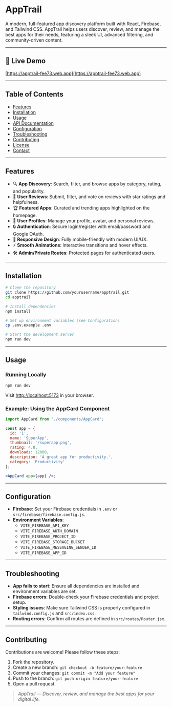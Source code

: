 # AppTrail

A modern, full-featured app discovery platform built with React, Firebase, and Tailwind CSS. AppTrail helps users discover, review, and manage the best apps for their needs, featuring a sleek UI, advanced filtering, and community-driven content.

---

## 🚀 Live Demo

[https://apptrail-fee73.web.app](https://apptrail-fee73.web.app)

---

## Table of Contents

- [Features](#features)
- [Installation](#installation)
- [Usage](#usage)
- [API Documentation](#api-documentation)
- [Configuration](#configuration)
- [Troubleshooting](#troubleshooting)
- [Contributing](#contributing)
- [License](#license)
- [Contact](#contact)

---

## Features

- 🔍 **App Discovery**: Search, filter, and browse apps by category, rating, and popularity.
- 🌟 **User Reviews**: Submit, filter, and vote on reviews with star ratings and helpfulness.
- 🏆 **Featured Apps**: Curated and trending apps highlighted on the homepage.
- 👤 **User Profiles**: Manage your profile, avatar, and personal reviews.
- 🔒 **Authentication**: Secure login/register with email/password and Google OAuth.
- 📱 **Responsive Design**: Fully mobile-friendly with modern UI/UX.
- ⚡ **Smooth Animations**: Interactive transitions and hover effects.
- 🛠️ **Admin/Private Routes**: Protected pages for authenticated users.

---

## Installation

```bash
# Clone the repository
git clone https://github.com/yourusername/apptrail.git
cd apptrail

# Install dependencies
npm install

# Set up environment variables (see Configuration)
cp .env.example .env

# Start the development server
npm run dev
```

---

## Usage

### Running Locally

```bash
npm run dev
```

Visit [http://localhost:5173](http://localhost:5173) in your browser.

### Example: Using the AppCard Component

```jsx
import AppCard from './components/AppCard';

const app = {
  id: '1',
  name: 'SuperApp',
  thumbnail: '/superapp.png',
  rating: 4.8,
  downloads: 12000,
  description: 'A great app for productivity.',
  category: 'Productivity'
};

<AppCard app={app} />;
```

---

## Configuration

- **Firebase**: Set your Firebase credentials in `.env` or `src/firebase/firebase.config.js`.
- **Environment Variables**:
  - `VITE_FIREBASE_API_KEY`
  - `VITE_FIREBASE_AUTH_DOMAIN`
  - `VITE_FIREBASE_PROJECT_ID`
  - `VITE_FIREBASE_STORAGE_BUCKET`
  - `VITE_FIREBASE_MESSAGING_SENDER_ID`
  - `VITE_FIREBASE_APP_ID`

---

## Troubleshooting

- **App fails to start**: Ensure all dependencies are installed and environment variables are set.
- **Firebase errors**: Double-check your Firebase credentials and project setup.
- **Styling issues**: Make sure Tailwind CSS is properly configured in `tailwind.config.js` and `src/index.css`.
- **Routing errors**: Confirm all routes are defined in `src/routes/Router.jsx`.

---

## Contributing

Contributions are welcome! Please follow these steps:

1. Fork the repository.
2. Create a new branch: `git checkout -b feature/your-feature`
3. Commit your changes: `git commit -m "Add your feature"`
4. Push to the branch: `git push origin feature/your-feature`
5. Open a pull request.

> _AppTrail — Discover, review, and manage the best apps for your digital life._
